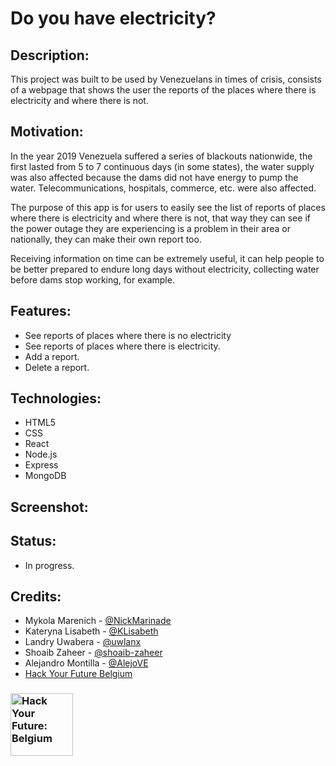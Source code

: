 # Do you have electricity?

## Description:

This project was built to be used by Venezuelans in times of crisis, consists of a webpage that shows the user the reports of the places where there is electricity and where there is not.

## Motivation:

In the year 2019 Venezuela suffered a series of blackouts nationwide, the first lasted from 5 to 7 continuous days (in some states), the water supply was also affected because the dams did not have energy to pump the water. Telecommunications, hospitals, commerce, etc. were also affected.

The purpose of this app is for users to easily see the list of reports of places where there is electricity and where there is not, that way they can see if the power outage they are experiencing is a problem in their area or nationally, they can make their own report too.

Receiving information on time can be extremely useful, it can help people to be better prepared to endure long days without electricity, collecting water before dams stop working, for example.

## Features:

- See reports of places where there is no electricity
- See reports of places where there is electricity.
- Add a report.
- Delete a report.

## Technologies:

- HTML5
- CSS
- React
- Node.js
- Express
- MongoDB

## Screenshot:

## Status:

- In progress.

## Credits:

- Mykola Marenich - [@NickMarinade](https://github.com/NickMarinade)
- Kateryna Lisabeth - [@KLisabeth](https://github.com/KLisabeth)
- Landry Uwabera - [@uwlanx](https://github.com/uwlanx)
- Shoaib Zaheer - [@shoaib-zaheer](https://github.com/shoaib-zaheer)
- Alejandro Montilla - [@AlejoVE](https://github.com/AlejoVE)
- [Hack Your Future Belgium](https://hackyourfuture.be/)

### <a href="https://hackyourfuture.be" target="_blank"><img src="https://user-images.githubusercontent.com/18554853/63941625-4c7c3d00-ca6c-11e9-9a76-8d5e3632fe70.jpg" width="100" height="100" alt="Hack Your Future: Belgium"></a>
